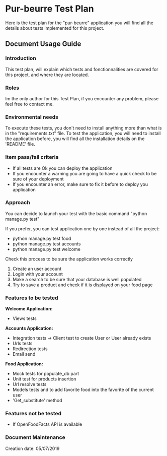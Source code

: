# Pur-beurre Test Plan
Here is the test plan for the "pur-beurre" application you will find all the details about tests implemented for this project.

## Document Usage Guide

### Introduction
This test plan, will explain which tests and fonctionnalities are covered for this project, and where they are located.

### Roles
Im the only author for this Test Plan, if you encounter any problem, please feel free to contact me.

### Environmental needs
To execute these tests, you don't need to install anything more than what is in the "requirements.txt" file.
To test the application, you will need to install the application before, you will find all the installation details on the 'README' file.

### Item pass/fail criteria
* If all tests are Ok you can deploy the application
* If you encounter a warning you are going to have a quick check to be sure of your deployment
* If you encounter an error, make sure to  fix it before to deploy you application

### Approach
You can decide to launch your test with the basic command "python manage.py test"

If you prefer, you can test application one by one instead of all the project:
* python manage.py test food
* python manage.py test accounts
* python manage.py test welcome

Check this process to be sure the application works correctly
1. Create an user account
2. Login with your account
3. Make a search to be sure that your database is well populated
4. Try to save a product and check if it is displayed on your food page

### Features to be tested
__Welcome Application:__
* Views tests

__Accounts Application:__
* Integration tests -> Client test to create User or User already exists
* Urls tests
* Redirection tests
* Email send

__Food Application:__
* Mock tests for populate_db part
* Unit test for products insertion
* Url resolve tests
* Models tests and to add favorite food into the favorite of the current user
* 'Get_substitute' method

### Features not be tested
* If OpenFoodFacts API is available

### Document Maintenance
Creation date: 05/07/2019
